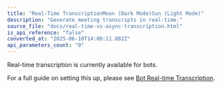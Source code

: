```yaml
---
title: "Real-Time TranscriptionMoon (Dark Mode)Sun (Light Mode)"
description: "Generate meeting transcripts in real-time."
source_file: "docs/real-time-vs-async-transcription.html"
is_api_reference: "false"
converted_at: "2025-06-10T14:00:11.882Z"
api_parameters_count: "0"
---
```

Real-time transcription is currently available for bots.

For a full guide on setting this up, please see [Bot Real-time Transcription](/docs/bot-real-time-transcription).

